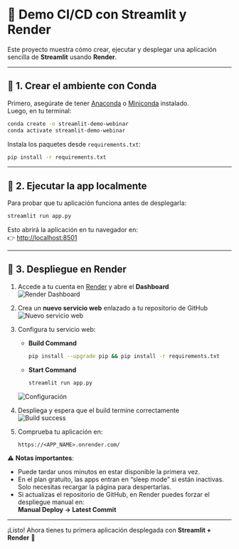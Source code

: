 # 🚀 Demo CI/CD con Streamlit y Render

Este proyecto muestra cómo crear, ejecutar y desplegar una aplicación sencilla de **Streamlit** usando **Render**.

---

## 📌 1. Crear el ambiente con Conda
Primero, asegúrate de tener [Anaconda](https://www.anaconda.com/download) o [Miniconda](https://docs.conda.io/en/latest/miniconda.html) instalado.  
Luego, en tu terminal:

```bash
conda create -n streamlit-demo-webinar
conda activate streamlit-demo-webinar
```

Instala los paquetes desde `requirements.txt`:

```bash
pip install -r requirements.txt
```

---

## 📌 2. Ejecutar la app localmente
Para probar que tu aplicación funciona antes de desplegarla:

```bash
streamlit run app.py
```

Esto abrirá la aplicación en tu navegador en:  
👉 [http://localhost:8501](http://localhost:8501)

---

## 📌 3. Despliegue en Render
1. Accede a tu cuenta en [Render](https://render.com/) y abre el **Dashboard**  
   ![Render Dashboard](render_dashboard.png)

2. Crea un **nuevo servicio web** enlazado a tu repositorio de GitHub  
   ![Nuevo servicio web](render_new_web_service.png)

3. Configura tu servicio web:
   - **Build Command**  
     ```bash
     pip install --upgrade pip && pip install -r requirements.txt
     ```
   - **Start Command**  
     ```bash
     streamlit run app.py
     ```
   ![Configuración](render_configure_2.png)

4. Despliega y espera que el build termine correctamente  
   ![Build success](render_build_success.png)

5. Comprueba tu aplicación en:  
   ```
   https://<APP_NAME>.onrender.com/
   ```

⚠️ **Notas importantes**:
- Puede tardar unos minutos en estar disponible la primera vez.  
- En el plan gratuito, las apps entran en “sleep mode” si están inactivas. Solo necesitas recargar la página para despertarlas.  
- Si actualizas el repositorio de GitHub, en Render puedes forzar el despliegue manual en:  
  **Manual Deploy → Latest Commit**

---

¡Listo! Ahora tienes tu primera aplicación desplegada con **Streamlit + Render** 🚀
